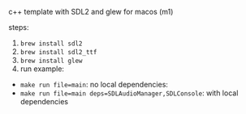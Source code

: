 c++ template with SDL2 and glew for macos (m1)

steps:
1. `brew install sdl2`
1. `brew install sdl2_ttf`
1. `brew install glew`
1. run example:
- `make run file=main`: no local dependencies: 
- `make run file=main deps=SDLAudioManager,SDLConsole`: with local dependencies